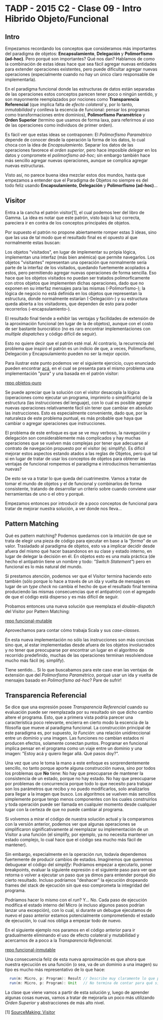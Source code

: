 # TADP - 2015 C2 - Clase 09 - Intro Hibrido Objeto/Funcional

## Intro

Empezamos recordando los conceptos que consideramos más importantes del paradigma de objetos: **Encapsulamiento**, **Delegación** y **Polimorfismo (ad-hoc)**. Pero porqué son importantes? Qué nos dan? Hablamos de como la combinación de estas ideas hace que sea fácil agregar nuevas entidades para extender operaciones existentes, pero puede dificultar agregar nuevas operaciones (especialmente cuando no hay un único claro responsable de implementarla).

En el paradigma funcional donde las estructuras de datos están separadas de las operaciones estos conceptos parecen tener poco o ningún sentido, y son mayormente reemplazados por nociones como **Transparencia Referencial** (que implica falta de *efecto colateral* y, por lo tanto, *inmutabilidad* y conlleva la escencia de funcional: pensar los programas como transformaciones entre dominios), **Polimorfismo Paramétrico** y **Orden Superior** (termino que usamos de forma laxa, para referirnos al uso de las operaciones como individuos de primer orden).

Es fácil ver que estas ideas se contraponen: El *Polimorfismo Paramétrico* depende de conocer desde la operación la forma de los datos, lo cual choca con la idea de *Encapsulamiento*. Separar los datos de las operaciones favorece el *orden superior*, pero hace imposible *delegar* en los datos y compromete el *polimorfismo ad-hoc*; sin embargo también hace más sencillo agregar nuevas operaciones, aunque se complica agregar nuevas estructuras.

Visto así, no parece buena idea mezclar estos dos mundos, hasta que empezamos a entender que el Paradigma de Objetos no siempre es del todo feliz usando **Encapsulamiento**, **Delegación** y **Polimorfismo (ad-hoc)**...


## Visitor

Entra a la cancha el patrón visitor[1], el cual podemos leer del libro de Gamma. La idea es notar que este patrón, visto bajo la luz correcta, pareciera ir en contra de los conceptos principales de objetos.

Por supuesto el patrón no propone abiertamente romper estas 3 ideas, sino que las usa de tal modo que el resultado final es el opuesto al que normalmente estas buscan:

Los objetos "visitados", en lugar de implementar su própia lógica, implementan una interfaz (más bien anémica) que permite navegarlos. Los objetos "visitantes" representan una operación que normalmente sería parte de la interfaz de los visitados, quedando fuertemente acoplados a estos, pero permitiendo agregar nuevas operaciones de forma sencilla. Eso hace que los objetos visitados no puedan ser tratados polimorficamente con otros objetos que implementen dichas operaciones, dado que no exponen en su interfaz mensajes para las mismas (-Polimorfismo-); la lógica de negocio no está definida en los objetos que representan la estructura, donde normalmente estarían (-Delegación-) y su estructura queda abierta a los visitadores, que dependen de esto para poder recorrerlos (-encapsulamiento-).

El resultado final tiende a exhibir las ventajas y facilidades de extensión de la aproximación funcional (en lugar de la de objetos), aunque con el costo de ser bastante burocrático (no es raro encontrar implementaciones con *multiple dispatches* y código difícil de seguir).

Esto no quiere decir que el patrón esté mal. Al contrario, la recurrencia del problema que inspiró el patrón es un indicio de que, a veces, Polimorfismo, Delegación y Encapsulamiento pueden no ser la mejor opción.

Para ilustrar este punto podemos ver el siguiente ejercicio, cuyo enunciado pueden encontrar [acá](https://docs.google.com/document/d/1z_sAMk2xXMiQkuaXY6tohXCQ5eZMlsp8NaA8jX2WOx0/edit?usp=sharing), en el cual se presenta para el mismo problema una implementación "pura" y una basada en el patrón visitor:

[repo objetos-puro](https://github.com/tadp-utn-frba/tadp-clases/tree/scala-microprocesador-tuneado/objetos-puro)

Se puede apreciar que la solución con el visitor desacopla la lógica (operaciones como ejecutar un programa, imprimirlo o simplificarlo) de la estructura (las instrucciones del lenguaje), con lo cual es posible agregar nuevas operaciones relativamente fácil sin tener que cambiar en absoluto las instrucciones. Esto es especialmente conveniente, dado que, por la naturaleza de este problema puntual, es más probable que haya que cambiar o agregar operaciones que instrucciones.

El problema de este enfoque es que se ve muy verboso, la navegación y delegación son considerablemente más complicados y hay muchas operaciones que se vuelven más complejas por tener que adecuarse al contrato de navegación propuesto por el visitor (ej: simplify). Es dificil mejorar estos aspectos estando atados a las reglas de Objetos, pero qué tal si en lugar de tratar de usar los conceptos de objetos para obtener las ventajas de funcional rompemos el paradigma e introducimos herramientas nuevas?

De esto se va a tratar lo que queda del cuatrimestre. Vamos a tratar de tomar el mundo de objetos y el de funcional y combinarlos de forma consistente, tratando de desarrollar un criterio sobre cuando conviene usar herramientas de uno o el otro y porqué.

Empezamos entonces por introducir de a poco conceptos de funcional para tratar de mejorar nuestra solución, a ver donde nos lleva...


## Pattern Matching

Qué es pattern matching? Podemos quedarnos con la intuición de que se trata de elegir una pieza de código para ejecutar en base a la *"forma"* de un valor. Trasladado al paradigma de objetos, esto va a implicar decidir desde afuera del mismo qué hacer basandonos en su clase y estado interno, en lugar de delegar la decisión en él. En objetos esto es una mala práctica (de hecho el antipatrón tiene un nombre y todo: *"Switch Statement"*) pero en funcional es lo más natural del mundo.

Si prestamos atención, podemos ver que el Visitor termina haciendo esto también (sólo porque lo hace a través de un ida y vuelta de mensajes en lugar de un *type check* no cambia el hecho de que el resultado final termina produciendo las mismas consecuencias que el antipatrón) con el agregado de que el código está disperso y es más difícil de seguir.

Probamos entonces una nueva solución que reemplaza el *double-dispatch* del Visitor por Pattern Matching:

[repo funcional-mutable](https://github.com/tadp-utn-frba/tadp-clases/tree/scala-microprocesador-tuneado/funcional-mutable)

Aprovechamos para contar cómo trabaja Scala y sus *case-classes*.

En esta nueva implementación no sólo las instrucciones son más concisas sino que, al estar implementadas desde afuera de los objetos involucrados y no tener que preocuparse por encontrar un lugar en el algoritmo de recorrido predefinido, muchas de las operaciones terminan resolviendose mucho más fácil (ej. simplify).

Tiene sentido... Si lo que buscabamos para este caso eran las ventajas de extensión que del *Polimorfismo Paramétrico*, porqué usar un ida y vuelta de mensajes basado en *Polimorfismo ad-hoc*? Pare de sufrir!


## Transparencia Referencial

Se dice que una expresión posee *Transparencia Referencial* cuando su evaluación puede ser reemplazada por su resultado sin que dicho cambio altere el programa. Esto, que a primera vista podría parecer una característica poco relevante, encierra en cierto modo la escencia de la filosofía que mueve al paradigma funcional. La construcción principal de este paradigma es, por supuesto, *la Función*: una relación unidireccional entre un dominio y una imagen. Las funciones no cambian estados ni producen efectos, solamente conectan puntos. Programar en funcional implica pensar en el programa como un viaje entre un dominio y una imagen: "Estoy acá y quiero llegar allá. Qué pasos doy?".

Una vez que uno le toma la mano a este enfoque es sorprendentemente sencillo, no tanto porque aporte alguna construcción nueva, sino por todos los problemas que **No** tiene: No hay que preocuparse de mantener la consistencia de un estado, porque no hay estado. No hay que preocuparse por problemas de concurrencia porque todo lo que necesito para trabajar son los parámetros que recibo y no puedo modificarlos, solo analizarlos para llegar a la imagen que busco. Los algoritmos se vuelven más sencillos simplemente porque tengo menos componentes con los cuales construirlos y toda operación puede ser llamada en cualquier momento desde cualquier lugar con la certeza de que no puede cambiar al programa.

Si volvemos a mirar el código de nuestra solución actual y la comparamos con la versión anterior, podemos ver que algunas operaciones se simplificaron significativamente al reemplazar su implementación de un Visitor a una función (el simplify, por ejemplo, ya no necesita mantener un estado complejo, lo cual hace que el código sea mucho más fácil de mantener).

Sin embargo, especialmente en la operación *run*, todavía dependemos fuertemente de producir cambios de estados. Imaginemos que queremos debuguear el código del *simplify*: Podríamos empezar a ejecutarlo, poner breakpoints, evaluar la siguiente expresión o el siguiente paso para ver que retorna o volver a ejecutar un paso que ya dimos para entender porqué dio cierto resultado. Incluso podríamos "deshacer" la ejecución dropeando frames del stack de ejecución sin que eso comprometa la integridad del programa.

Podríamos hacer lo mismo con el *run*? Y... No. Cada paso de ejecución modifica el estado interno del Micro (e incluso algunos pasos podrían lanzar una excepción), con lo cual, si durante un debugue ejecutamos de nuevo el paso anterior estamos potencialmente comprometiendo el estado de ejecución, lo cual nos obliga a empezar todo de nuevo.

En el siguiente ejemplo nos paramos en el código anterior para ir gradualmente eliminando el uso de efecto colateral y mutabilidad y acercarnos de a poco a la *Transparencia Referencial*.

[repo funcional-inmutable](https://github.com/tadp-utn-frba/tadp-clases/tree/scala-microprocesador-tuneado/funcional-inmutable)

Una consecuencia feliz de esta nueva aproximación es que ahora que nuestra ejecución es una función (o sea, va de un dominio a una imagen) su tipo es mucho más representativo de lo que hace:

~~~scala
  run(m: Micro, p: Program): Result // Describe muy claramente lo que pasa, porque pasa poco y nada. Solamente va de un micro y un programa a un resultado.
  run(m: Micro, p: Program): Unit   // No termina de contar para qué sirve, ni qué cambia de cuál parámetro
~~~

La clase que viene vamos a partir de esta solución y, luego de aprender algunas cosas nuevas, vamos a tratar de mejorarla un poco más utilizando *Orden Superior* y abstracciones de más alto nivel.


[1] [SourceMaking: Visitor](https://www.google.com/url?q=https://sourcemaking.com/design_patterns/visitor&sa=D&ust=1465054556955000&usg=AFQjCNF250rlMRq7KCXAtkNT9cwuhA_cxA)
